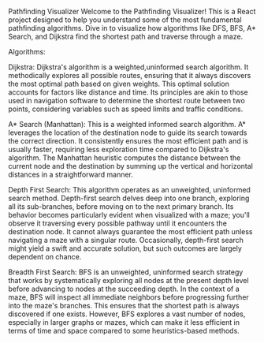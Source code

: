 Pathfinding Visualizer
Welcome to the Pathfinding Visualizer! This is a React project designed to help you understand some of the most fundamental pathfinding algorithms. Dive in to visualize how algorithms like DFS, BFS, A* Search, and Dijkstra find the shortest path and traverse through a maze.

Algorithms: 

 Dijkstra: 
 Dijkstra's algorithm is a weighted,uninformed search algorithm. It methodically explores all possible routes, ensuring that it always discovers the most 
 optimal path based on given weights. This optimal solution accounts for factors like distance and time. Its principles are akin to those used in navigation 
 software to determine the shortest route between two points, considering variables such as speed limits and traffic conditions.

 A* Search (Manhattan):
 This is a weighted informed search algorithm.
 A* leverages the location of the destination node to guide its search towards the correct direction. It consistently ensures the most efficient path and 
 is usually faster, requiring less exploration time compared to Dijkstra's algorithm.
 The Manhattan heuristic computes the distance between the current node and the destination by summing up the vertical and horizontal distances in a 
 straightforward manner.

 Depth First Search: 
 This algorithm operates as an unweighted, uninformed search method. Depth-first search delves deep into one branch, exploring all its sub-branches, before 
 moving on to the next primary branch. Its behavior becomes particularly evident when visualized with a maze; you'll observe it traversing every possible 
 pathway until it encounters the destination node. It cannot always guarantee the most efficient path unless navigating a maze with a singular route. 
 Occasionally, depth-first search might yield a swift and accurate solution, but such outcomes are largely dependent on chance.

 Breadth First Search:
 BFS is an unweighted, uninformed search strategy that works by systematically exploring all nodes at the present depth level before 
 advancing to nodes at the succeeding depth. In the context of a maze, BFS will inspect all immediate neighbors before progressing further into the maze's 
 branches. This ensures that the shortest path is always discovered if one exists. However, BFS explores a vast number of nodes, especially in larger 
 graphs or mazes, which can make it less efficient in terms of time and space compared to some heuristics-based methods. 

 
